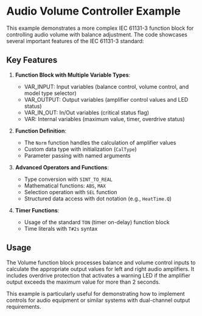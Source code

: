 # Audio Volume Controller Example

This example demonstrates a more complex IEC 61131-3 function block for controlling audio volume with balance adjustment. The code showcases several important features of the IEC 61131-3 standard:

## Key Features

1. **Function Block with Multiple Variable Types**:
   - VAR_INPUT: Input variables (balance control, volume control, and model type selector)
   - VAR_OUTPUT: Output variables (amplifier control values and LED status)
   - VAR_IN_OUT: In/Out variables (critical status flag)
   - VAR: Internal variables (maximum value, timer, overdrive status)

2. **Function Definition**:
   - The `Norm` function handles the calculation of amplifier values
   - Custom data type with initialization (`CalType`)
   - Parameter passing with named arguments

3. **Advanced Operators and Functions**:
   - Type conversion with `SINT_TO_REAL`
   - Mathematical functions: `ABS`, `MAX`
   - Selection operation with `SEL` function
   - Structured data access with dot notation (e.g., `HeatTime.Q`)

4. **Timer Functions**:
   - Usage of the standard `TON` (timer on-delay) function block
   - Time literals with `T#2s` syntax

## Usage

The Volume function block processes balance and volume control inputs to calculate the appropriate output values for left and right audio amplifiers. It includes overdrive protection that activates a warning LED if the amplifier output exceeds the maximum value for more than 2 seconds.

This example is particularly useful for demonstrating how to implement controls for audio equipment or similar systems with dual-channel output requirements.
